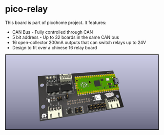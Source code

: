 # pico-relay

This board is part of picohome project. It features:

* CAN Bus - Fully controlled through CAN
* 5 bit address - Up to 32 boards in the same CAN bus
* 16 open-collector 200mA outputs that can switch relays up to 24V
* Design to fit over a chinese 16 relay board

![Pico Relay Board](picohome_relay.jpg)
